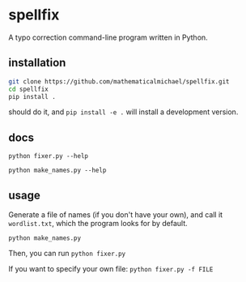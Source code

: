# spellfix

A typo correction command-line program written in Python.

## installation

```sh
git clone https://github.com/mathematicalmichael/spellfix.git
cd spellfix
pip install .
```

should do it, and `pip install -e .` will install a development version.

## docs

`python fixer.py --help`

`python make_names.py --help`

## usage

Generate a file of names (if you don't have your own), and call it `wordlist.txt`, which the program looks for by default.

`python make_names.py`

Then, you can run 
`python fixer.py`

If you want to specify your own file:
`python fixer.py -f FILE`
